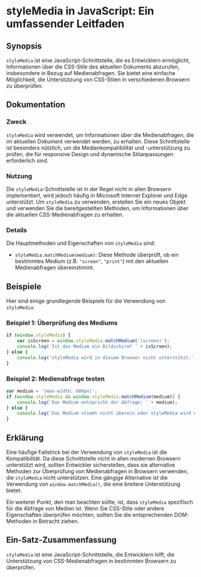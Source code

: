 <!--
Meta Description: # styleMedia in JavaScript: Ein umfassender Leitfaden ## Synopsis `styleMedia` ist eine JavaScript-Schnittstelle, die es Entwicklern ermöglicht, Infor...
Meta Keywords: die, stylemedia, ist, von, medium
-->

# styleMedia in JavaScript: Ein umfassender Leitfaden

## Synopsis
`styleMedia` ist eine JavaScript-Schnittstelle, die es Entwicklern ermöglicht, Informationen über die CSS-Stile des aktuellen Dokuments abzurufen, insbesondere in Bezug auf Medienabfragen. Sie bietet eine einfache Möglichkeit, die Unterstützung von CSS-Stilen in verschiedenen Browsern zu überprüfen.

## Dokumentation
### Zweck
`styleMedia` wird verwendet, um Informationen über die Medienabfragen, die im aktuellen Dokument verwendet werden, zu erhalten. Diese Schnittstelle ist besonders nützlich, um die Medienkompatibilität und -unterstützung zu prüfen, die für responsive Design und dynamische Stilanpassungen erforderlich sind.

### Nutzung
Die `styleMedia`-Schnittstelle ist in der Regel nicht in allen Browsern implementiert, wird jedoch häufig in Microsoft Internet Explorer und Edge unterstützt. Um `styleMedia` zu verwenden, erstellen Sie ein neues Objekt und verwenden Sie die bereitgestellten Methoden, um Informationen über die aktuellen CSS-Medienabfragen zu erhalten.

### Details
Die Hauptmethoden und Eigenschaften von `styleMedia` sind:

- `styleMedia.matchMedium(medium)`: Diese Methode überprüft, ob ein bestimmtes Medium (z.B. `"screen"`, `"print"`) mit den aktuellen Medienabfragen übereinstimmt.

## Beispiele
Hier sind einige grundlegende Beispiele für die Verwendung von `styleMedia`:

### Beispiel 1: Überprüfung des Mediums
```javascript
if (window.styleMedia) {
    var isScreen = window.styleMedia.matchMedium('(screen)');
    console.log('Ist das Medium ein Bildschirm? ' + isScreen);
} else {
    console.log('styleMedia wird in diesem Browser nicht unterstützt.');
}
```

### Beispiel 2: Medienabfrage testen
```javascript
var medium = '(max-width: 600px)';
if (window.styleMedia && window.styleMedia.matchMedium(medium)) {
    console.log('Das Medium entspricht der Abfrage: ' + medium);
} else {
    console.log('Das Medium stimmt nicht überein oder styleMedia wird nicht unterstützt.');
}
```

## Erklärung
Eine häufige Fallstrick bei der Verwendung von `styleMedia` ist die Kompatibilität. Da diese Schnittstelle nicht in allen modernen Browsern unterstützt wird, sollten Entwickler sicherstellen, dass sie alternative Methoden zur Überprüfung von Medienabfragen in Browsern verwenden, die `styleMedia` nicht unterstützen. Eine gängige Alternative ist die Verwendung von `window.matchMedia()`, die eine breitere Unterstützung bietet.

Ein weiterer Punkt, den man beachten sollte, ist, dass `styleMedia` spezifisch für die Abfrage von Medien ist. Wenn Sie CSS-Stile oder andere Eigenschaften überprüfen möchten, sollten Sie die entsprechenden DOM-Methoden in Betracht ziehen.

## Ein-Satz-Zusammenfassung
`styleMedia` ist eine JavaScript-Schnittstelle, die Entwicklern hilft, die Unterstützung von CSS-Medienabfragen in bestimmten Browsern zu überprüfen.